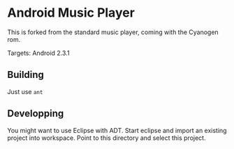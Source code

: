 Android Music Player
====================

This is forked from the standard music player, coming with the Cyanogen rom.

Targets: Android 2.3.1

Building
--------

Just use `ant`

Developping
-----------

You might want to use Eclipse with ADT. Start eclipse and import an existing
project into workspace. Point to this directory and select this project.

